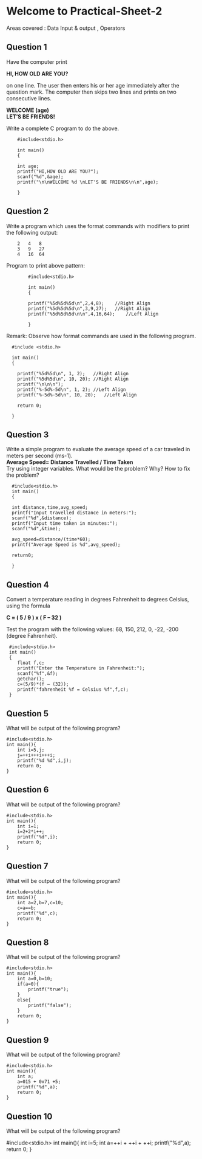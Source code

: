 # Welcome to Practical-Sheet-2 
Areas covered :	Data Input & output , Operators

## **Question 1** <br/>
Have the computer print

   **HI, HOW OLD ARE YOU?**

on one line. The user then enters his or her age immediately after the question mark. The computer then skips two lines and prints on two consecutive lines.

**WELCOME (age)<br/>
LET’S BE FRIENDS!**

Write a complete C program to do the above.
        
        #include<stdio.h>
        
        int main()
        {
        
        int age;
        printf("HI,HOW OLD ARE YOU?");
        scanf("%d",&age);
        printf("\n\nWELCOME %d \nLET'S BE FRIENDS\n\n",age);
        
        }
        
## Question 2
Write a program which uses the format commands with modifiers to print the following output:

        2	4	8
        3	9	27
        4	16	64
        
Program to print above pattern:
            
            #include<stdio.h>
            
            int main()
            {
            
            printf("%5d%5d%5d\n",2,4,8);	//Right Align
            printf("%5d%5d%5d\n",3,9,27);	//Right Align
            printf("%5d%5d%5d\n\n",4,16,64);	//Left Align
            
            }
            
Remark:
Observe how format commands are used in the following program.
        
      #include <stdio.h>
      
      int main()
      {
      
        printf("%5d%5d\n", 1, 2);	//Right Align
        printf("%5d%5d\n", 10, 20);	//Right Align
        printf("\n\n\n");
        printf("%-5d%-5d\n", 1, 2);	//Left Align
        printf("%-5d%-5d\n", 10, 20);	//Left Align
        
        return 0;
        
      }
      
## Question 3
Write a simple program to evaluate the average speed of a car traveled in meters per second (ms-1).<br/>
**Average Speed= Distance Travelled / Time Taken**<br/>
Try using integer variables. What would be the problem? Why?  How to fix the problem?
      
      #include<stdio.h>
      int main()
      {
      
      int distance,time,avg_speed;
      printf("Input travelled distance in meters:");
      scanf("%d",&distance);
      printf("Input time taken in minutes:");
      scanf("%d",&time);
      
      avg_speed=distance/(time*60);
      printf("Average Speed is %d",avg_speed);
      
      return0;
      
      }

## Question 4
Convert a temperature reading in degrees Fahrenheit to degrees Celsius, using the formula

**C = ( 5 / 9 ) x ( F – 32 )**

Test the program with the following values: 68, 150, 212, 0, -22, -200 (degree Fahrenheit).
    
     #include<stdio.h>
     int main()
     {
        float f,c;
        printf("Enter the Temperature in Fahrenheit:");
        scanf("%f",&f);
        getchar();
        c=(5/9)*(f – (32));
        printf("fahrenheit %f = Celsius %f",f,c);
     }

## Question 5

What will be output of the following program?
        
    #include<stdio.h>
    int main(){
        int i=5,j;
        j=++i+++i+++i;
        printf("%d %d",i,j);
        return 0;
    }

## Question 6

What will be output of the following program?

    #include<stdio.h>
    int main(){
        int i=1;
        i=2+2*i++;
        printf("%d",i);
        return 0;
    }

## Question 7

What will be output of the following program?

    #include<stdio.h>
    int main(){
        int a=2,b=7,c=10;
        c=a==b;
        printf("%d",c);
        return 0;
    }

## Question 8

What will be output of the following program?

    #include<stdio.h>
    int main(){
        int a=0,b=10;
        if(a=0){
            printf("true");
        }
        else{
            printf("false");
        }
        return 0;
    }

## Question 9

What will be output of the following program?

    #include<stdio.h>
    int main(){
        int a;
        a=015 + 0x71 +5;
        printf("%d",a);
        return 0;
    }

## Question 10

What will be output of the following program?

#include<stdio.h>
int main(){
     int i=5;
     int a=++i + ++i + ++i;
     printf("%d",a);
     return 0;
}
